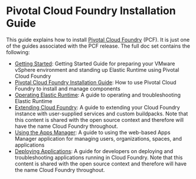 Pivotal Cloud Foundry Installation Guide
========

This guide explains how to install [Pivotal Cloud Foundry](https://network.pivotal.io/products/pivotal-cf) (PCF).
It is just one of the guides associated with the PCF release. The full doc set contains the following:

*  [Getting Started](https://github.com/pivotal-cf/docs-pcf-gsg): Getting Started Guide for preparing your VMware vSphere environment and standing up Elastic Runtime using Pivotal Cloud Foundry
*  [Pivotal Cloud Foundry Installation Guide](https://github.com/pivotal-cf/pcf-docs): How to use Pivotal Cloud Foundry to install and manage components
*  [Operating Elastic Runtime](https://github.com/pivotal-cf/docs-ops-guide): A guide to operating and troubleshooting Elastic Runtime
*  [Extending Cloud Foundry](https://github.com/cloudfoundry/docs-extend-cloudfoundry): A guide to extending your Cloud Foundry instance with user-supplied services and custom buildpacks. Note that this content is shared with the open source context and therefore will have the name Cloud Foundry throughout.
*  [Using the Apps Manager](https://github.com/pivotal-cf/docs-pivotalcf-console): A guide to using the web-based Apps Manager application for managing users, organizations, spaces, and applications
*  [Deploying Applications](https://github.com/cloudfoundry/docs-dev-guide): A guide for developers on deploying and troubleshooting applications running in Cloud Foundry. Note that this content is shared with the open source context and therefore will have the name Cloud Foundry throughout.

